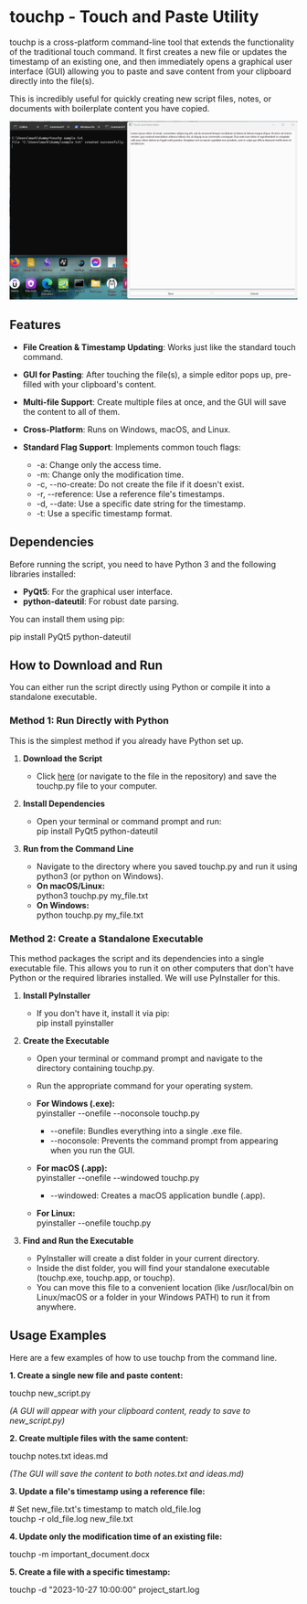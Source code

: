 # **touchp - Touch and Paste Utility**

touchp is a cross-platform command-line tool that extends the functionality of the traditional touch command. It first creates a new file or updates the timestamp of an existing one, and then immediately opens a graphical user interface (GUI) allowing you to paste and save content from your clipboard directly into the file(s).

This is incredibly useful for quickly creating new script files, notes, or documents with boilerplate content you have copied.

![Screen Shot](https://github.com/SparkyMark66/TouchP/blob/main/ScreenShot.png)

## **Features**

* **File Creation \& Timestamp Updating**: Works just like the standard touch command.
* **GUI for Pasting**: After touching the file(s), a simple editor pops up, pre-filled with your clipboard's content.
* **Multi-file Support**: Create multiple files at once, and the GUI will save the content to all of them.
* **Cross-Platform**: Runs on Windows, macOS, and Linux.
* **Standard Flag Support**: Implements common touch flags:

  * -a: Change only the access time.
  * -m: Change only the modification time.
  * -c, --no-create: Do not create the file if it doesn't exist.
  * -r, --reference: Use a reference file's timestamps.
  * -d, --date: Use a specific date string for the timestamp.
  * -t: Use a specific timestamp format.

## **Dependencies**

Before running the script, you need to have Python 3 and the following libraries installed:

* **PyQt5**: For the graphical user interface.
* **python-dateutil**: For robust date parsing.

You can install them using pip:

pip install PyQt5 python-dateutil

## **How to Download and Run**

You can either run the script directly using Python or compile it into a standalone executable.

### **Method 1: Run Directly with Python**

This is the simplest method if you already have Python set up.

1. **Download the Script**

   * Click [here](https://www.google.com/search?q=https://raw.githubusercontent.com/user/repo/main/touchp.py) (or navigate to the file in the repository) and save the touchp.py file to your computer.

2. **Install Dependencies**

   * Open your terminal or command prompt and run:  
     pip install PyQt5 python-dateutil

3. **Run from the Command Line**

   * Navigate to the directory where you saved touchp.py and run it using python3 (or python on Windows).
   * **On macOS/Linux:**  
     python3 touchp.py my\_file.txt
   * **On Windows:**  
     python touchp.py my\_file.txt

### **Method 2: Create a Standalone Executable**

This method packages the script and its dependencies into a single executable file. This allows you to run it on other computers that don't have Python or the required libraries installed. We will use PyInstaller for this.

1. **Install PyInstaller**

   * If you don't have it, install it via pip:  
     pip install pyinstaller

2. **Create the Executable**

   * Open your terminal or command prompt and navigate to the directory containing touchp.py.
   * Run the appropriate command for your operating system.
   * **For Windows (.exe):**  
     pyinstaller --onefile --noconsole touchp.py

     * --onefile: Bundles everything into a single .exe file.
     * --noconsole: Prevents the command prompt from appearing when you run the GUI.

   * **For macOS (.app):**  
     pyinstaller --onefile --windowed touchp.py

     * --windowed: Creates a macOS application bundle (.app).

   * **For Linux:**  
     pyinstaller --onefile touchp.py

3. **Find and Run the Executable**

   * PyInstaller will create a dist folder in your current directory.
   * Inside the dist folder, you will find your standalone executable (touchp.exe, touchp.app, or touchp).
   * You can move this file to a convenient location (like /usr/local/bin on Linux/macOS or a folder in your Windows PATH) to run it from anywhere.

## **Usage Examples**

Here are a few examples of how to use touchp from the command line.

**1. Create a single new file and paste content:**

touchp new\_script.py

*(A GUI will appear with your clipboard content, ready to save to new\_script.py)*

**2. Create multiple files with the same content:**

touchp notes.txt ideas.md

*(The GUI will save the content to both notes.txt and ideas.md)*

**3. Update a file's timestamp using a reference file:**

\# Set new\_file.txt's timestamp to match old\_file.log  
touchp -r old\_file.log new\_file.txt

**4. Update only the modification time of an existing file:**

touchp -m important\_document.docx

**5. Create a file with a specific timestamp:**

touchp -d "2023-10-27 10:00:00" project\_start.log

